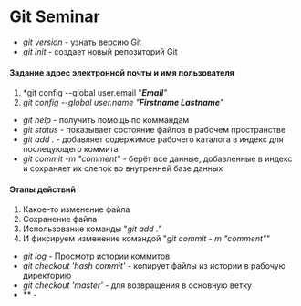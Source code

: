 # Git Seminar

* *git version* - узнать версию Git
* *git init* - создает новый репозиторий Git
#### Задание адрес электронной почты и имя пользователя
1. *git config --global user.email "***Email**"*
2. *git config --global user.name "***Firstname* Lastname**"*
* *git help* - получить помощь по коммандам
* *git status* - показывает состояние файлов в рабочем пространстве
* *git add .* - добавляет содержимое рабочего каталога в индекс для последующего коммита
* *git commit -m "comment"* - берёт все данные, добавленные в индекс и сохраняет их слепок во внутренней базе данных
#### Этапы действий
1. Какое-то изменение файла
2. Сохранение файла
3. Использование команды "*git add .*"
4. И фиксируем изменение командой "*git commit - m "comment"*"
* *git log* - Просмотр истории коммитов
* *git checkout 'hash commit'* - копирует файлы из истории в рабочую директорию
* *git checkout 'master'* - для возвращения в основную ветку
* ** - 
